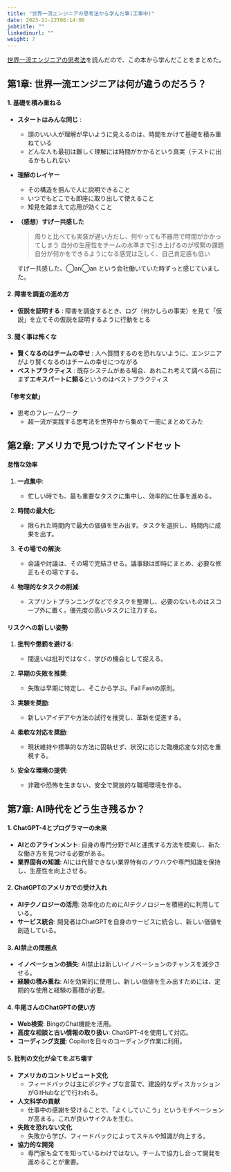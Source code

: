 ```yaml
---
title: "世界一流エンジニアの思考法から学んだ事(工事中)"
date: 2023-11-22T06:14:00
jobtitle: ""
linkedinurl: ""
weight: 7
---
```



[世界一流エンジニアの思考法](https://www.amazon.co.jp/世界一流エンジニアの思考法-牛尾-剛/dp/4163917683)を読んだので、この本から学んだことをまとめた。

## 第1章: 世界一流エンジニアは何が違うのだろう？

#### 1. 基礎を積み重ねる
   - **スタートはみんな同じ** : 
     - 頭のいい人が理解が早いように見えるのは、時間をかけて基礎を積み重ねている
     - どんな人も最初は難しく理解には時間がかかるという真実（テストに出るかもしれない
 - **理解のレイヤー**
   - その構造を掴んで人に説明できること
   - いつでもどこでも即座に取り出して使えること
   - 知見を踏まえて応用が効くこと  
 - **（感想）すげー共感した**
    > 周りと比べても実装が遅い方だし、何やっても不器用で時間がかかってしまう
    > 自分の生産性をチームの水準まで引き上げるのが喫緊の課題
    > 自分が何かをできるようになる感覚は乏しく、自己肯定感も低い
    
    すげー共感した、◯an◯an という会社働いていた時ずっと感じていました。

#### 2. 障害を調査の進め方
   - **仮説を証明する** : 障害を調査するとき、ログ（何かしらの事実）を見て「仮説」を立てその仮説を証明するように行動をとる

#### 3. 聞く事は怖くな
   - **賢くなるのはチームの幸せ** : 人へ質問するのを恐れないように、エンジニアがより賢くなるのはチームの幸せにつながる
   - **ベストプラクティス** : 既存システムがある場合、あれこれ考えて調べる前にまず**エキスパートに頼る**というのはベストプラクティス

####  「参考文献」
  - 思考のフレームワーク
    - 超一流が実践する思考法を世界中から集めて一冊にまとめてみた


## 第2章: アメリカで見つけたマインドセット

#### 怠惰な効率
1. **一点集中**:
   - 忙しい時でも、最も重要なタスクに集中し、効率的に仕事を進める。

2. **時間の最大化**:
   - 限られた時間内で最大の価値を生み出す。タスクを選択し、時間内に成果を出す。

3. **その場での解決**:
   - 会議や討議は、その場で完結させる。議事録は即時にまとめ、必要な修正もその場でする。

4. **物理的なタスクの削減**:
   - スプリントプランニングなどでタスクを整理し、必要のないものはスコープ外に置く。優先度の高いタスクに注力する。

#### リスクへの新しい姿勢
1. **批判や懲罰を避ける**:
   - 間違いは批判ではなく、学びの機会として捉える。

2. **早期の失敗を推奨**:
   - 失敗は早期に特定し、そこから学ぶ。Fail Fastの原則。

3. **実験を奨励**:
   - 新しいアイデアや方法の試行を推奨し、革新を促進する。

4. **柔軟な対応を奨励**:
   - 現状維持や標準的な方法に固執せず、状況に応じた臨機応変な対応を重視する。

5. **安全な環境の提供**:
   - 非難や恐怖を生まない、安全で開放的な職場環境を作る。




## 第7章: AI時代をどう生き残るか？

#### 1. ChatGPT-4とプログラマーの未来
   - **AIとのアラインメント**: 自身の専門分野でAIと連携する方法を模索し、新たな働き方を見つける必要がある。
   - **業界固有の知識**: AIには代替できない業界特有のノウハウや専門知識を保持し、生産性を向上させる。

#### 2. ChatGPTのアメリカでの受け入れ
   - **AIテクノロジーの活用**: 効率化のためにAIテクノロジーを積極的に利用している。
   - **サービス統合**: 開発者はChatGPTを自身のサービスに統合し、新しい価値を創造している。

#### 3. AI禁止の問題点
   - **イノベーションの損失**: AI禁止は新しいイノベーションのチャンスを減少させる。
   - **経験の積み重ね**: AIを効果的に使用し、新しい価値を生み出すためには、定期的な使用と経験の蓄積が必要。

#### 4. 牛尾さんのChatGPTの使い方
   - **Web検索**: BingのChat機能を活用。
   - **高度な相談と古い情報の取り扱い**: ChatGPT-4を使用して対応。
   - **コーディング支援**: Copilotを日々のコーディング作業に利用。

#### 5. 批判の文化が全てをぶち壊す
   - **アメリカのコントリビュート文化**
     - フィードバックは主にポジティブな言葉で、建設的なディスカッションがGitHubなどで行われる。
   - **人文科学の貢献**
     - 仕事中の感謝を受けることで、「よくしていこう」というモチベーションが高まる。これが良いサイクルを生む。
   - **失敗を恐れない文化**
     - 失敗から学び、フィードバックによってスキルや知識が向上する。
   - **協力的な開発**
     - 専門家も全てを知っているわけではない。チームで協力し合って開発を進めることが重要。
